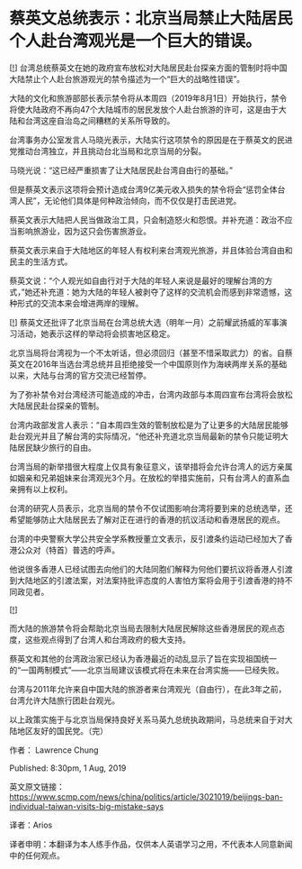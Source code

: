 蔡英文总统表示：北京当局禁止大陆居民个人赴台湾观光是一个巨大的错误。
==
[[!](https://github.com/Arioseins/English-Study/blob/master/pic/%E6%97%85%E6%B8%B8%E7%A6%81%E4%BB%A41.jpg)]
台湾总统蔡英文在她的政府宣布放松对大陆居民赴台探亲方面的管制时将中国大陆禁止个人赴台旅游观光的禁令描述为一个“巨大的战略性错误”。

大陆的文化和旅游部部长表示禁令将从本周四（2019年8月1日）开始执行，禁令将使大陆政府不再向47个大陆城市的居民发放个人赴台旅游的许可，这是由于大陆和台湾这座自治岛之间糟糕的关系所导致的。

台湾事务办公室发言人马晓光表示，大陆实行这项禁令的原因是在于蔡英文的民进党推动台湾独立，并且挑动台北当局和北京当局的分裂。

马晓光说：“这已经严重损害了让大陆居民赴台湾自由行的基础。”

但是蔡英文表示这项将会预计造成台湾9亿美元收入损失的禁令将会“惩罚全体台湾人民”，无论他们具体是何种政治倾向，而不仅仅是打击民进党。

蔡英文表示大陆把人民当做政治工具，只会制造怒火和怨恨。并补充道：政治不应当影响旅游业，因为这只会伤害旅游业。

蔡英文表示来自于大陆地区的年轻人有权利来台湾观光旅游，并且体验台湾自由和民主的生活方式。

蔡英文说：“个人观光如自由行对于大陆的年轻人来说是最好的理解台湾的方式，”她还补充道：她为大陆的年轻人被剥夺了这样的交流机会而感到非常遗憾，这种形式的交流本来会增进两岸的理解。

[[!](https://github.com/Arioseins/English-Study/blob/master/pic/%E6%97%85%E6%B8%B8%E7%A6%81%E4%BB%A42.jpg)]
蔡英文还批评了北京当局在台湾总统大选（明年一月）之前耀武扬威的军事演习活动，她表示这样的举动将会损害地区稳定。

北京当局将台湾视为一个不太听话，但必须回归（甚至不惜采取武力）的省。自蔡英文在2016年当选台湾总统并且拒绝接受一个中国原则作为海峡两岸关系的基础以来，大陆与台湾的官方交流已经暂停。

为了弥补禁令对台湾经济可能造成的冲击，台湾内政部与本周四宣布台湾将会放松大陆居民赴台探亲的管制。

台湾内政部发言人表示：“自本周四生效的管制放松是为了让更多的大陆居民能够赴台观光并且了解台湾的实际情况，“他还补充道北京当局最新的禁令只能证明大陆居民缺少旅行的自由。

台湾当局的新举措很大程度上仅具有象征意义，该举措将会允许台湾人的远方亲属如姻亲和兄弟姐妹来台湾观光3个月。在放松的举措实施前，只有台湾人的直系血亲拥有以上权利。

台湾的研究人员表示，北京当局的禁令不仅试图影响台湾将要到来的总统选举，还希望能够防止大陆居民去了解对正在进行的香港的抗议活动和香港居民的观点。

台湾的中央警察大学公共安全学系教授董立文表示，反引渡条约运动已经加大了香港公众对（特首）普选的呼声。

他说很多香港人已经试图去向他们的大陆同胞们解释为何他们要抗议将香港人引渡到大陆地区的引渡法案，对法案持批评态度的人害怕方案将会用于引渡香港的持不同政见者。

[[!](https://github.com/Arioseins/English-Study/blob/master/pic/%E6%97%85%E6%B8%B8%E7%A6%81%E4%BB%A42.jpg)]

而大陆的旅游禁令将会帮助北京当局去限制大陆居民解除这些香港居民的观点态度，这些观点得到了台湾人和台湾政府的极大支持。

蔡英文和其他的台湾政治家已经认为香港最近的动乱显示了旨在实现祖国统一的“一国两制模式”——北京当局建议该模式将在未来在台湾实施——已经失败。

台湾与2011年允许来自中国大陆的旅游者来台湾观光（自由行），在此3年之前，台湾允许大陆旅行团赴台观光。

以上政策实施于与北京当局保持良好关系马英九总统执政期间，马总统来自于对大陆地区友好的国民党。（完）

作者： Lawrence Chung  

Published: 8:30pm, 1 Aug, 2019

英文原文链接：https://www.scmp.com/news/china/politics/article/3021019/beijings-ban-individual-taiwan-visits-big-mistake-says

译者：Arios

译者申明：本翻译为本人练手作品，仅供本人英语学习之用，不代表本人同意新闻中的任何观点。
